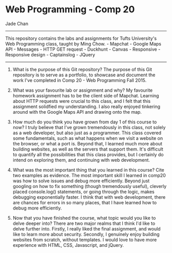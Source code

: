 # Web Programming - Comp 20
Jade Chan

---

This repository contains the labs and assignments for Tufts University's Web Programming class, taught by Ming Chow.
	- Mapchat -  Google Maps API
	- Messages - HTTP GET request
	- Duckhunt - Canvas
	- Responsive - Responsive design 
	- Captainslog - JQuery

---

1. What is the purpose of this Git repository?
	The purpose of this Git repository is to serve as a portfolio, to showcase and document the work I've completed in Comp 20 - Web Programming Fall 2015. 

2. What was your favourite lab or assignment and why?
	My favourite homework assignment has to be the client side of Mapchat. Learning about HTTP requests were crucial to this class, and I felt that this assignment solidfied my understanding. I also really enjoyed tinkering around with the Google Maps API and drawing onto the map.

3. How much do you think you have grown from day 1 of this course to now?
	I truly believe that I've grown tremendously in this class, not solely as a web developer, but also just as a programmer. This class covered some fundamentals, such as what happens when we visit a website on the browser, or what a port is. Beyond that, I learned much more about building websites, as well as the servers that support them. It's difficult to quantify all the possibilities that this class provides, but I certainly do intend on exploring them, and continuing with web development.

4. What was the most important thing that you learned in this course? Cite two examples as evidence.
	The most important skill I learned in comp20 was how to solve issues and debug more efficiently. Beyond just googling on how to fix something (though tremendously useful), cleverly placed console.log() statements, or going through the logic, makes debugging exponentially faster. I think that with web development, there are chances for errors in so many places, that I have learned how to debug more efficiently.

5. Now that you have finished the course, what topic would you like to delve deeper into?
	There are two major realms that I think I'd like to delve further into. Firstly, I really liked the final assignment, and would like to learn more about security. Secondly, I genuinely enjoy building websites from scratch, without templates. I would love to have more experience with HTML, CSS, Javascript, and jQuery. 
